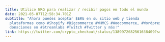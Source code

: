 ```yaml
---
title: Utilice ERG para realizar / recibir pagos en todo el mundo
date: 2021-05-07T12:58:34.701Z
subtitle: "Ahora puedes aceptar $ERG en su sitio web y tienda
  plataformas como #Shopify #Bigcommerce #WHMCS #Woocommerce, #Wordpress y as
  donaciones en #Streamlabs #Twitch #Twitter y más!"
link: https://twitter.com/crypto_checkout/status/1389972682561638409?s=20
---
```

